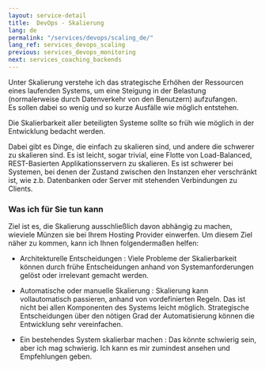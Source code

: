 ```yaml
---
layout: service-detail
title:  DevOps - Skalierung
lang: de
permalink: "/services/devops/scaling_de/"
lang_ref: services_devops_scaling
previous: services_devops_monitoring
next: services_coaching_backends
---
```

Unter Skalierung verstehe ich das strategische Erhöhen der Ressourcen eines laufenden Systems, um eine Steigung in der Belastung (normalerweise durch Datenverkehr von den Benutzern) aufzufangen.  
Es sollen dabei so wenig und so kurze Ausfälle wie möglich entstehen.

Die Skalierbarkeit aller beteiligten Systeme sollte so früh wie möglich in der Entwicklung bedacht werden.

Dabei gibt es Dinge, die einfach zu skalieren sind, und andere die schwerer zu skalieren sind. Es ist leicht, sogar trivial, eine Flotte von Load-Balanced, REST-Basierten Applikationsservern zu skalieren. Es ist schwerer bei Systemen, bei denen der Zustand zwischen den Instanzen eher verschränkt ist, wie z.b. Datenbanken oder Server mit stehenden Verbindungen zu Clients.

### Was ich für Sie tun kann
Ziel ist es, die Skalierung ausschließlich davon abhängig zu machen, wieviele Münzen sie bei Ihrem Hosting Provider einwerfen. Um diesem Ziel näher zu kommen, kann ich Ihnen folgendermaßen helfen:
- Architekturelle Entscheidungen
: Viele Probleme der Skalierbarkeit können durch frühe Entscheidungen anhand von Systemanforderungen gelöst oder irrelevant gemacht werden.

- Automatische oder manuelle Skalierung
: Skalierung kann vollautomatisch passieren, anhand von vordefinierten Regeln. Das ist nicht bei allen Komponenten des Systems leicht möglich. Strategische Entscheidungen über den nötigen Grad der Automatisierung können die Entwicklung sehr vereinfachen.

- Ein bestehendes System skalierbar machen
: Das könnte schwierig sein, aber ich mag schwierig. Ich kann es mir zumindest ansehen und Empfehlungen geben.

